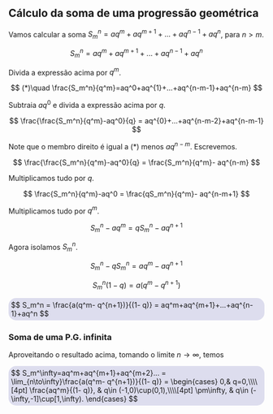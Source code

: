 <script>MathJax = {tex: {inlineMath: [['$', '$']]}, svg: {fontCache: 'global'}};</script>
<script type="text/javascript" id="MathJax-script" async src="https://cdn.jsdelivr.net/npm/mathjax@3/es5/tex-svg.js"> </script>

## Cálculo da soma de uma progressão geométrica

Vamos calcular a soma $S_m^n=aq^m+aq^{m+1}+...+aq^{n-1}+aq^n$, para $n>m$.

$$
S_m^n=aq^m+aq^{m+1}+...+aq^{n-1}+aq^n
$$

Divida a expressão acima por $q^m$.

$$
(*)\quad \frac{S_m^n}{q^m}=aq^0+aq^{1}+...+aq^{n-m-1}+aq^{n-m}
$$

Subtraia $aq^0$ e divida a expressão acima por $q$.

$$
\frac{\frac{S_m^n}{q^m}-aq^0}{q} = aq^{0}+...+aq^{n-m-2}+aq^{n-m-1}
$$

Note que o membro direito é igual a $(*)$ menos $aq^{n-m}$. Escrevemos.

$$
\frac{\frac{S_m^n}{q^m}-aq^0}{q} = \frac{S_m^n}{q^m}- aq^{n-m}
$$

Multiplicamos tudo por $q$.

$$
\frac{S_m^n}{q^m}-aq^0 = \frac{qS_m^n}{q^m}- aq^{n-m+1}
$$

Multiplicamos tudo por $q^m$.

$$
S_m^n-aq^m = qS_m^n- aq^{n+1}
$$

Agora isolamos $S_m^n$.

$$
S_m^n- qS_m^n = aq^m- aq^{n+1}
$$

$$
S_m^n(1- q) = a(q^m- q^{n+1})
$$

<div style="background-color:#dde;border-radius:15px;padding:5px;">
$$
S_m^n = \frac{a(q^m- q^{n+1})}{(1- q)} = aq^m+aq^{m+1}+...+aq^{n-1}+aq^n
$$
</div>

### Soma de uma P.G. infinita 

Aproveitando o resultado acima, tomando o limite $n\to\infty$, temos

<div style="background-color:#dde;border-radius:15px;padding:5px;">
$$
S_m^\infty=aq^m+aq^{m+1}+aq^{m+2}... = \lim_{n\to\infty}\frac{a(q^m- q^{n+1})}{(1- q)} = 
\begin{cases}
0,& q=0,\\\\[4pt]
\frac{aq^m}{(1- q)}, & q\in (-1,0)\cup(0,1),\\\\[4pt]
\pm\infty, & q\in (-\infty,-1]\cup[1,\infty).
\end{cases}
$$
</div>